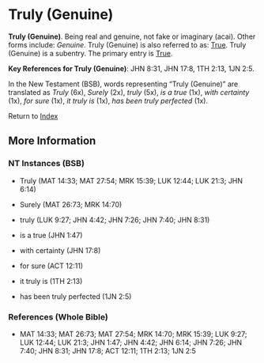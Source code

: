 # Truly (Genuine)
**Truly (Genuine)**. 
Being real and genuine, not fake or imaginary (acai). 
Other forms include: 
*Genuine*. 
Truly (Genuine) is also referred to as: 
[True](True.md). 
Truly (Genuine) is a subentry. The primary entry is 
[True](True.md). 


**Key References for Truly (Genuine)**: 
JHN 8:31, JHN 17:8, 1TH 2:13, 1JN 2:5. 




In the New Testament (BSB), words representing “Truly (Genuine)” are translated as 
*Truly* (6x), *Surely* (2x), *truly* (5x), *is a true* (1x), *with certainty* (1x), *for sure* (1x), *it truly is* (1x), *has been truly perfected* (1x). 


Return to [Index](00-Index.md)

## More Information

### NT Instances (BSB)

* Truly (MAT 14:33; MAT 27:54; MRK 15:39; LUK 12:44; LUK 21:3; JHN 6:14)

* Surely (MAT 26:73; MRK 14:70)

* truly (LUK 9:27; JHN 4:42; JHN 7:26; JHN 7:40; JHN 8:31)

* is a true (JHN 1:47)

* with certainty (JHN 17:8)

* for sure (ACT 12:11)

* it truly is (1TH 2:13)

* has been truly perfected (1JN 2:5)



### References (Whole Bible)

* MAT 14:33; MAT 26:73; MAT 27:54; MRK 14:70; MRK 15:39; LUK 9:27; LUK 12:44; LUK 21:3; JHN 1:47; JHN 4:42; JHN 6:14; JHN 7:26; JHN 7:40; JHN 8:31; JHN 17:8; ACT 12:11; 1TH 2:13; 1JN 2:5




